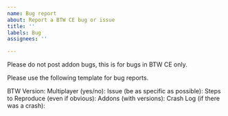 ```yaml
---
name: Bug report
about: Report a BTW CE bug or issue
title: ''
labels: Bug
assignees: ''

---
```


Please do not post addon bugs, this is for bugs in BTW CE only.

Please use the following template for bug reports.

BTW Version:
Multiplayer (yes/no): 
Issue (be as specific as possible):
Steps to Reproduce (even if obvious):
Addons (with versions): 
Crash Log (if there was a crash):
